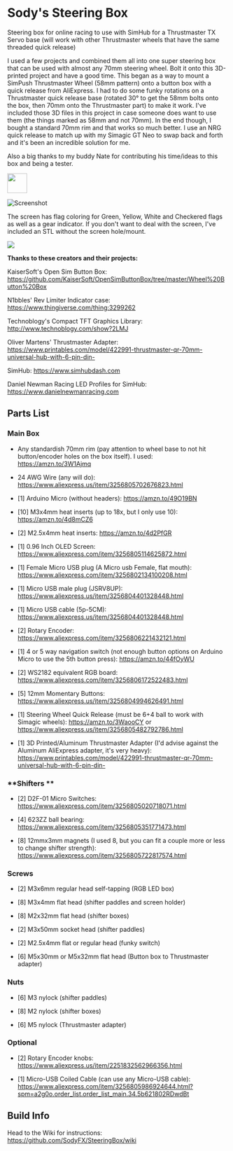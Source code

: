 # Sody's Steering Box
Steering box for online racing to use with SimHub for a Thrustmaster TX Servo base (will work with other Thrustmaster wheels that have the same threaded quick release)

I used a few projects and combined them all into one super steering box that can be used with almost any 70mm steering wheel. Bolt it onto this 3D-printed project and have a good time. This began as a way to mount a SimPush Thrustmaster Wheel (58mm pattern) onto a button box with a quick release from AliExpress. I had to do some funky rotations on a Thrustmaster quick release base (rotated 30° to get the 58mm bolts onto the box, then 70mm onto the Thrustmaster part) to make it work. I've included those 3D files in this project in case someone does want to use them (the things marked as 58mm and not 70mm). In the end though, I bought a standard 70mm rim and that works so much better. I use an NRG quick release to match up with my Simagic GT Neo to swap back and forth and it's been an incredible solution for me.

Also a big thanks to my buddy Nate for contributing his time/ideas to this box and being a tester.

<a href="https://buymeacoffee.com/sodyfx"><img src="https://www.owlstown.com/assets/icons/bmc-yellow-button-e91f626c5320efe1868dd75673b6edae7d0e2e4f059d40cd3287a7c8536805e6.png" height="45"></a>

![Screenshot](images/preview_front1.png)

The screen has flag coloring for Green, Yellow, White and Checkered flags as well as a gear indicator. If you don't want to deal with the screen, I've included an STL without the screen hole/mount.

<img src="https://github.com/SodyFX/SteeringBox/blob/main/images/oledscreen_anim.gif">

**Thanks to these creators and their projects:**

KaiserSoft's Open Sim Button Box: https://github.com/KaiserSoft/OpenSimButtonBox/tree/master/Wheel%20Button%20Box

N1bbles' Rev Limiter Indicator case: https://www.thingiverse.com/thing:3299262

Technoblogy's Compact TFT Graphics Library: http://www.technoblogy.com/show?2LMJ

Oliver Martens' Thrustmaster Adapter: https://www.printables.com/model/422991-thrustmaster-qr-70mm-universal-hub-with-6-pin-din-

SimHub: https://www.simhubdash.com

Daniel Newman Racing LED Profiles for SimHub: https://www.danielnewmanracing.com


## **Parts List**

### **Main Box**

  - Any standardish 70mm rim (pay attention to wheel base to not hit button/encoder holes on the box itself). I used: https://amzn.to/3W1Ajmq

  - 24 AWG Wire (any will do): https://www.aliexpress.us/item/3256805702676823.html

  - [1] Arduino Micro (without headers): https://amzn.to/49O19BN

  - [10] M3x4mm heat inserts (up to 18x, but I only use 10): https://amzn.to/4d8mCZ6

  - [2] M2.5x4mm heat inserts: https://amzn.to/4d2PfGR

  - [1] 0.96 Inch OLED Screen: https://www.aliexpress.com/item/3256805114625872.html

  - [1] Female Micro USB plug (A Micro usb Female, flat mouth): https://www.aliexpress.com/item/3256802134100208.html

  - [1] Micro USB male plug (JSRV8UP): https://www.aliexpress.us/item/3256804401328448.html

  - [1] Micro USB cable (5p-5CM): https://www.aliexpress.us/item/3256804401328448.html

  - [2] Rotary Encoder: https://www.aliexpress.com/item/3256806221432121.html

  - [1] 4 or 5 way navigation switch (not enough button options on Arduino Micro to use the 5th button press): https://amzn.to/44fOyWU

  - [2] WS2182 equivalent RGB board: https://www.aliexpress.com/item/3256806172522483.html

  - [5] 12mm Momentary Buttons: https://www.aliexpress.us/item/3256804994626491.html

  - [1] Steering Wheel Quick Release (must be 6+4 ball to work with Simagic wheels): https://amzn.to/3WaooCY or https://www.aliexpress.us/item/3256805482792786.html

  - [1] 3D Printed/Aluminum Thrustmaster Adapter (I'd advise against the Aluminum AliExpress adapter, it's very heavy): https://www.printables.com/model/422991-thrustmaster-qr-70mm-universal-hub-with-6-pin-din-


### **Shifters **

  - [2] D2F-01 Micro Switches: https://www.aliexpress.com/item/3256805020718071.html
  
  - [4] 623ZZ ball bearing: https://www.aliexpress.com/item/3256805351771473.html
  
  - [8] 12mmx3mm magnets (I used 8, but you can fit a couple more or less to change shifter strength): https://www.aliexpress.com/item/3256805722817574.html
  

### **Screws**

  - [2] M3x6mm regular head self-tapping (RGB LED box)
  
  - [8] M3x4mm flat head (shifter paddles and screen holder)

  - [8] M2x32mm flat head (shifter boxes)

  - [2] M3x50mm socket head (shifter paddles)

  - [2] M2.5x4mm flat or regular head (funky switch)

  - [6] M5x30mm or M5x32mm flat head (Button box to Thrustmaster adapter)

### **Nuts**
  
  - [6] M3 nylock (shifter paddles)

  - [8] M2 nylock (shifter boxes)

  - [6] M5 nylock (Thrustmaster adapter)


### **Optional**

  - [2] Rotary Encoder knobs: https://www.aliexpress.us/item/2251832562966356.html

  - [1] Micro-USB Coiled Cable (can use any Micro-USB cable): https://www.aliexpress.com/item/3256805986924644.html?spm=a2g0o.order_list.order_list_main.34.5b621802RDwdBt

## Build Info

Head to the Wiki for instructions: https://github.com/SodyFX/SteeringBox/wiki
